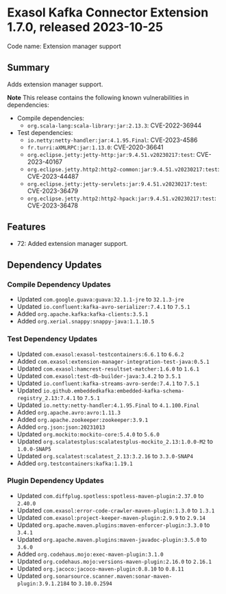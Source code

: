 # Exasol Kafka Connector Extension 1.7.0, released 2023-10-25

Code name: Extension manager support

## Summary

Adds extension manager support.

**Note** This release contains the following known vulnerabilities in dependencies:

* Compile dependencies:
    * `org.scala-lang:scala-library:jar:2.13.3`: CVE-2022-36944
* Test dependencies:
    * `io.netty:netty-handler:jar:4.1.95.Final`: CVE-2023-4586 
    * `fr.turri:aXMLRPC:jar:1.13.0`: CVE-2020-36641
    * `org.eclipse.jetty:jetty-http:jar:9.4.51.v20230217:test`: CVE-2023-40167
    * `org.eclipse.jetty.http2:http2-common:jar:9.4.51.v20230217:test`: CVE-2023-44487
    * `org.eclipse.jetty:jetty-servlets:jar:9.4.51.v20230217:test`: CVE-2023-36479
    * `org.eclipse.jetty.http2:http2-hpack:jar:9.4.51.v20230217:test`: CVE-2023-36478

## Features

* 72: Added extension manager support.

## Dependency Updates

### Compile Dependency Updates

* Updated `com.google.guava:guava:32.1.1-jre` to `32.1.3-jre`
* Updated `io.confluent:kafka-avro-serializer:7.4.1` to `7.5.1`
* Added `org.apache.kafka:kafka-clients:3.5.1`
* Added `org.xerial.snappy:snappy-java:1.1.10.5`

### Test Dependency Updates

* Updated `com.exasol:exasol-testcontainers:6.6.1` to `6.6.2`
* Added `com.exasol:extension-manager-integration-test-java:0.5.1`
* Updated `com.exasol:hamcrest-resultset-matcher:1.6.0` to `1.6.1`
* Updated `com.exasol:test-db-builder-java:3.4.2` to `3.5.1`
* Updated `io.confluent:kafka-streams-avro-serde:7.4.1` to `7.5.1`
* Updated `io.github.embeddedkafka:embedded-kafka-schema-registry_2.13:7.4.1` to `7.5.1`
* Updated `io.netty:netty-handler:4.1.95.Final` to `4.1.100.Final`
* Added `org.apache.avro:avro:1.11.3`
* Added `org.apache.zookeeper:zookeeper:3.9.1`
* Added `org.json:json:20231013`
* Updated `org.mockito:mockito-core:5.4.0` to `5.6.0`
* Updated `org.scalatestplus:scalatestplus-mockito_2.13:1.0.0-M2` to `1.0.0-SNAP5`
* Updated `org.scalatest:scalatest_2.13:3.2.16` to `3.3.0-SNAP4`
* Added `org.testcontainers:kafka:1.19.1`

### Plugin Dependency Updates

* Updated `com.diffplug.spotless:spotless-maven-plugin:2.37.0` to `2.40.0`
* Updated `com.exasol:error-code-crawler-maven-plugin:1.3.0` to `1.3.1`
* Updated `com.exasol:project-keeper-maven-plugin:2.9.9` to `2.9.14`
* Updated `org.apache.maven.plugins:maven-enforcer-plugin:3.3.0` to `3.4.1`
* Updated `org.apache.maven.plugins:maven-javadoc-plugin:3.5.0` to `3.6.0`
* Added `org.codehaus.mojo:exec-maven-plugin:3.1.0`
* Updated `org.codehaus.mojo:versions-maven-plugin:2.16.0` to `2.16.1`
* Updated `org.jacoco:jacoco-maven-plugin:0.8.10` to `0.8.11`
* Updated `org.sonarsource.scanner.maven:sonar-maven-plugin:3.9.1.2184` to `3.10.0.2594`

